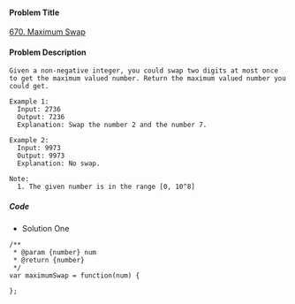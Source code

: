 #### Problem Title
[670. Maximum Swap](https://leetcode.com/problems/maximum-swap/)
#### Problem Description
```
Given a non-negative integer, you could swap two digits at most once to get the maximum valued number. Return the maximum valued number you could get.

Example 1:
  Input: 2736
  Output: 7236
  Explanation: Swap the number 2 and the number 7.

Example 2:
  Input: 9973
  Output: 9973
  Explanation: No swap.

Note:
  1. The given number is in the range [0, 10^8]
```

##### Code

- Solution One
```
/**
 * @param {number} num
 * @return {number}
 */
var maximumSwap = function(num) {
    
};
```
